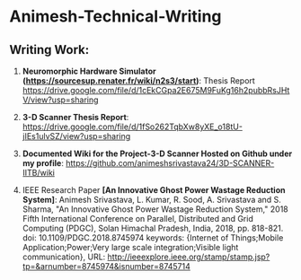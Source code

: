 # Animesh-Technical-Writing

## Writing Work:

1. **Neuromorphic Hardware Simulator (https://sourcesup.renater.fr/wiki/n2s3/start)**: Thesis Report
https://drive.google.com/file/d/1cEkCGpa2E675M9FuKg16h2pubbRsJHtV/view?usp=sharing

2. **3-D Scanner Thesis Report**:
https://drive.google.com/file/d/1fSo262TqbXw8yXE_o18tU-jIEs1ulvSZ/view?usp=sharing 

3. **Documented Wiki for the Project-3-D Scanner Hosted on Github under my profile**: https://github.com/animeshsrivastava24/3D-SCANNER-IITB/wiki 

4. IEEE Research Paper **[An Innovative Ghost Power Wastage Reduction System]**: Animesh Srivastava, L. Kumar, R. Sood, A. Srivastava and S. Sharma, "An Innovative Ghost Power Wastage Reduction System," 2018 Fifth International Conference on Parallel, Distributed and Grid Computing (PDGC), Solan Himachal Pradesh, India, 2018, pp. 818-821.
doi: 10.1109/PDGC.2018.8745974
keywords: {Internet of Things;Mobile Application;Power;Very large scale integration;Visible light communication},
URL: http://ieeexplore.ieee.org/stamp/stamp.jsp?tp=&arnumber=8745974&isnumber=8745714
